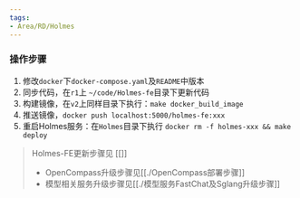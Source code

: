 ```yaml
---
tags:
- Area/RD/Holmes
---
```


### 操作步骤

1. 修改`docker`下`docker-compose.yaml`及`README`中版本
2. 同步代码，在`r1`上 `~/code/Holmes-fe`目录下更新代码
3. 构建镜像，在`v2`上同样目录下执行：`make docker_build_image`
4. 推送镜像，`docker push localhost:5000/holmes-fe:xxx`
5. 重启Holmes服务：在`Holmes`目录下执行 `docker rm -f holmes-xxx && make deploy`

> Holmes-FE更新步骤见 [[]]
> - OpenCompass升级步骤见[[./OpenCompass部署步骤]]
> - 模型相关服务升级步骤见[[./模型服务FastChat及Sglang升级步骤]]


